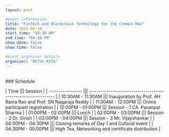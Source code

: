 ```yaml
---
layout: post

#event information
title: "FinTech and Blockchain Technology for the Common Man"
date: 2022-08-10
start_time: "10:30 AM"
end_time: "04:30 PM"
show_date: false
show_time: false

#event organiser details
organiser: "BVJSC-KSTA"
---
```


<br>
### Schedule

|       Time        ||| Session                                                       |
| :---------------: ||| :------------------------------------------------------------ |
| 10:30AM - 11:30AM ||| Inauguration by Prof. AH Rama Rao and Prof. SN Nagaraja Reddy |
| 11:30AM - 12:00PM ||| Online participant registration                               |
| 12:00PM - 01:00PM ||| Session - 1 CA. Pavanpal Sharma                               |
| 01:00PM - 02:00PM ||| Lunch                                                         |
| 02:00PM - 03:00PM ||| Session - 2 Dr. Girish                                        |
| 03:00PM - 04:00PM ||| Session - 3 Mr. Vijayshankar                                  |
| 04:00PM - 04:30PM ||| Closing remarks of Day 1 and Cultural event                   |
| 04:30PM - 05:00PM ||| High Tea, Networking and certificate distribution             |
